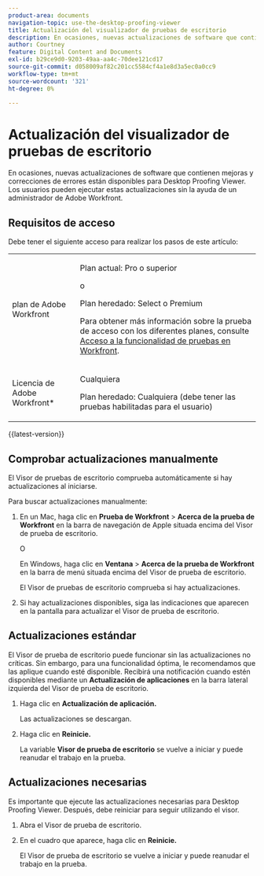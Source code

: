 ```yaml
---
product-area: documents
navigation-topic: use-the-desktop-proofing-viewer
title: Actualización del visualizador de pruebas de escritorio
description: En ocasiones, nuevas actualizaciones de software que contienen mejoras y correcciones de errores están disponibles para Desktop Proofing Viewer. Los usuarios pueden ejecutar estas actualizaciones sin la ayuda de un administrador de Adobe Workfront.
author: Courtney
feature: Digital Content and Documents
exl-id: b29ce9d0-9203-49aa-aa4c-70dee121cd17
source-git-commit: d058009af82c201cc5584cf4a1e8d3a5ec0a0cc9
workflow-type: tm+mt
source-wordcount: '321'
ht-degree: 0%

---
```


# Actualización del visualizador de pruebas de escritorio

En ocasiones, nuevas actualizaciones de software que contienen mejoras y correcciones de errores están disponibles para Desktop Proofing Viewer. Los usuarios pueden ejecutar estas actualizaciones sin la ayuda de un administrador de Adobe Workfront.

<!--
>[!IMPORTANT]
>
>Windows users must manually reinstall the Desktop Proofing Viewer to support Chrome version 91. After manually reinstalling, the Desktop Proofing Viewer upgrades to the latest version (2.0.15). Future updates to the Desktop Proofing Viewer will be automatic. For information in reinstalling, see [Install the Desktop Proofing Viewer](../../../review-and-approve-work/proofing/use-the-desktop-proofing-viewer/installing-desktop-proofing-viewer.md). -->

## Requisitos de acceso

Debe tener el siguiente acceso para realizar los pasos de este artículo:

<table style="table-layout:auto"> 
 <col> 
 <col> 
 <tbody> 
  <tr> 
   <td role="rowheader">plan de Adobe Workfront</td> 
   <td> <p>Plan actual: Pro o superior</p> <p>o</p> <p>Plan heredado: Select o Premium</p> <p>Para obtener más información sobre la prueba de acceso con los diferentes planes, consulte <a href="/help/quicksilver/administration-and-setup/manage-workfront/configure-proofing/access-to-proofing-functionality.md" class="MCXref xref">Acceso a la funcionalidad de pruebas en Workfront</a>.</p> </td> 
  </tr> 
  <tr> 
   <td role="rowheader">Licencia de Adobe Workfront*</td> 
   <td> <p>Cualquiera</p> <p>Plan heredado: Cualquiera (debe tener las pruebas habilitadas para el usuario)</p> </td> 
  </tr> 
 </tbody> 
</table>

{{latest-version}}

## Comprobar actualizaciones manualmente

El Visor de pruebas de escritorio comprueba automáticamente si hay actualizaciones al iniciarse. 

Para buscar actualizaciones manualmente:

1. En un Mac, haga clic en **Prueba de Workfront** > **Acerca de la prueba de Workfront** en la barra de navegación de Apple situada encima del Visor de prueba de escritorio. 

   O

   En Windows, haga clic en **Ventana** > **Acerca de la prueba de Workfront** en la barra de menú situada encima del Visor de prueba de escritorio.

   El Visor de pruebas de escritorio comprueba si hay actualizaciones.

1. Si hay actualizaciones disponibles, siga las indicaciones que aparecen en la pantalla para actualizar el Visor de prueba de escritorio.

## Actualizaciones estándar

El Visor de prueba de escritorio puede funcionar sin las actualizaciones no críticas. Sin embargo, para una funcionalidad óptima, le recomendamos que las aplique cuando esté disponible. Recibirá una notificación cuando estén disponibles mediante un **Actualización de aplicaciones** en la barra lateral izquierda del Visor de prueba de escritorio.

1. Haga clic en **Actualización de aplicación.**

   Las actualizaciones se descargan.

1. Haga clic en **Reinicie.**

   La variable **Visor de prueba de escritorio** se vuelve a iniciar y puede reanudar el trabajo en la prueba.

## Actualizaciones necesarias

Es importante que ejecute las actualizaciones necesarias para Desktop Proofing Viewer. Después, debe reiniciar para seguir utilizando el visor.

1. Abra el Visor de prueba de escritorio.
1. En el cuadro que aparece, haga clic en **Reinicie.**

   El Visor de prueba de escritorio se vuelve a iniciar y puede reanudar el trabajo en la prueba. 
